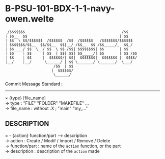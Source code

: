 # B-PSU-101-BDX-1-1-navy-owen.welte
```                                
 /$$$$$$$                                            /$$    
| $$__  $$                                          | $$    
| $$  \ $$/$$$$$$  /$$$$$$  /$$  /$$$$$$   /$$$$$$$/$$$$$$  
| $$$$$$$/$$__  $$/$$__  $$|__/ /$$__  $$ /$$_____/_  $$_/  
| $$____/ $$  \__/ $$  \ $$ /$$| $$$$$$$$| $$       | $$    
| $$    | $$     | $$  | $$| $$| $$_____/| $$       | $$ /$$
| $$    | $$     |  $$$$$$/| $$|  $$$$$$$|  $$$$$$$ |  $$$$/
|__/    |__/      \______/ | $$ \_______/ \_______/  \___/  
                      /$$  | $$                             
                     |  $$$$$$/                             
                      \______/                               
```

Commit Message Standard :
***
× {type} [file_name]  
  → type : "FILE" "FOLDER" "MAKEFILE" ...  
  → file_name : without .X ; "main" "my_..."  
  
DESCRIPTION
---
× - {action} function/part --> description  
  → action : Create / Modif / Import / Remove / Delete  
  → function/part : name of the `action` function, or the part  
  → description : description of the `action` made  
